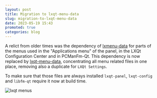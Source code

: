 ```yaml
---
layout: post
title: Migration to lxqt-menu-data
slug: migration-to-lxqt-menu-data
date: 2023-05-19 15:43
promoted: true
categories: blog
---
```


A relict from older times was the dependency of [lxmenu-data]() for parts of the menus used in the "Applications menu" of the panel, in the LXQt Configuration Center and in PCManFm-Qt. This dependency is now replaced by [lxqt-menu-data](https://github.com/lxqt/lxqt-menu-data), concentrating all menu related files in one place, removing also a duplicate for `LXQt Settings`.

To make sure that those files are always installed `lxqt-panel`, `lxqt-config` and `libfm-qt` require it now at build time.


![lxqt menus](../../../../../images/posts/lxqt-menus.png)







